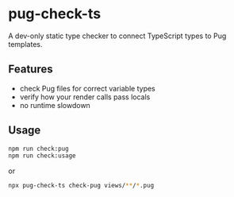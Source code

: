 # pug-check-ts

A dev-only static type checker to connect TypeScript types to Pug templates.

## Features

- check Pug files for correct variable types
- verify how your render calls pass locals
- no runtime slowdown

## Usage

```bash
npm run check:pug
npm run check:usage
```

or

```bash
npx pug-check-ts check-pug views/**/*.pug
```
